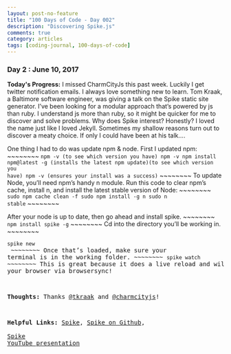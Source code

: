 ```yaml
---
layout: post-no-feature
title: "100 Days of Code - Day 002"
description: "Discovering Spike.js"
comments: true
category: articles
tags: [coding-journal, 100-days-of-code]
---
```


### Day 2 : June 10, 2017

**Today's Progress:** I missed CharmCityJs this past week.  Luckily I get twitter notification emails.  I always love something new to learn.  Tom Kraak, a Baltimore software engineer, was giving a talk on the Spike static site generator.  I’ve been looking for a modular approach that’s powered by js than ruby.  I understand js more than ruby, so it might be quicker for me to discover and solve problems.  Why does Spike interest?  Honestly?  I loved the name just like I loved Jekyll.  Sometimes my shallow reasons turn out to discover a meaty choice.  If only I could have been at his talk....

One thing I had to do was update npm & node.  First I updated npm:
    ~~~~~~~~
    <code>npm -v (to see which version you have)
    npm -v npm install npm@latest -g (installs the latest npm update)(to see which version you have)
    npm -v (ensures your install was a success)</code>
    ~~~~~~~~
To update Node, you’ll need npm’s handy n module. Run this code to clear npm’s cache, install n, and install the latest stable version of Node:
    ~~~~~~~~
    <code>sudo npm cache clean -f
    sudo npm install -g n
    sudo n stable</code>
    ~~~~~~~~

After your node is up to date, then go ahead and install spike.
    ~~~~~~~~
    <code>npm install spike -g</code>
    ~~~~~~~~
Cd into the directory you’ll be working in.
    ~~~~~~~~
    <pre><code>spike new <projectname></code>
    ~~~~~~~~
Once that’s loaded, make sure your terminal is in the working folder.
    ~~~~~~~~
    <code>spike watch</code>
    ~~~~~~~~
This is great because it does a live reload and will show up in your browser via browsersync!


**Thoughts:** Thanks [@tkraak](http://www.twitter.com/tkraak) and [@charmcityjs](http://www.twitter.com/charmcityjs)!

**Helpful Links:** [Spike](http://www.spike.cf/), [Spike on Github](https://github.com/static-dev/spike),   
		  [Spike YouTube presentation](http://https://www.youtube.com/watch?v=JtgTa4ACPT8)			
